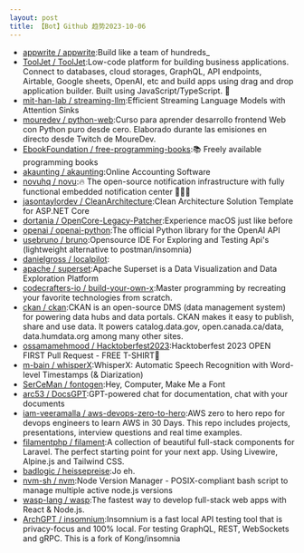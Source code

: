 ```yaml
---
layout: post
title: 【Bot】Github 趋势2023-10-06
---
```


* [appwrite / appwrite](https://github.com/appwrite/appwrite):Build like a team of hundreds_
* [ToolJet / ToolJet](https://github.com/ToolJet/ToolJet):Low-code platform for building business applications. Connect to databases, cloud storages, GraphQL, API endpoints, Airtable, Google sheets, OpenAI, etc and build apps using drag and drop application builder. Built using JavaScript/TypeScript. 🚀
* [mit-han-lab / streaming-llm](https://github.com/mit-han-lab/streaming-llm):Efficient Streaming Language Models with Attention Sinks
* [mouredev / python-web](https://github.com/mouredev/python-web):Curso para aprender desarrollo frontend Web con Python puro desde cero. Elaborado durante las emisiones en directo desde Twitch de MoureDev.
* [EbookFoundation / free-programming-books](https://github.com/EbookFoundation/free-programming-books):📚 Freely available programming books
* [akaunting / akaunting](https://github.com/akaunting/akaunting):Online Accounting Software
* [novuhq / novu](https://github.com/novuhq/novu):🔥 The open-source notification infrastructure with fully functional embedded notification center 🚀🚀🚀
* [jasontaylordev / CleanArchitecture](https://github.com/jasontaylordev/CleanArchitecture):Clean Architecture Solution Template for ASP.NET Core
* [dortania / OpenCore-Legacy-Patcher](https://github.com/dortania/OpenCore-Legacy-Patcher):Experience macOS just like before
* [openai / openai-python](https://github.com/openai/openai-python):The official Python library for the OpenAI API
* [usebruno / bruno](https://github.com/usebruno/bruno):Opensource IDE For Exploring and Testing Api's (lightweight alternative to postman/insomnia)
* [danielgross / localpilot](https://github.com/danielgross/localpilot):
* [apache / superset](https://github.com/apache/superset):Apache Superset is a Data Visualization and Data Exploration Platform
* [codecrafters-io / build-your-own-x](https://github.com/codecrafters-io/build-your-own-x):Master programming by recreating your favorite technologies from scratch.
* [ckan / ckan](https://github.com/ckan/ckan):CKAN is an open-source DMS (data management system) for powering data hubs and data portals. CKAN makes it easy to publish, share and use data. It powers catalog.data.gov, open.canada.ca/data, data.humdata.org among many other sites.
* [ossamamehmood / Hacktoberfest2023](https://github.com/ossamamehmood/Hacktoberfest2023):Hacktoberfest 2023 OPEN FIRST Pull Request - FREE T-SHIRT🎉
* [m-bain / whisperX](https://github.com/m-bain/whisperX):WhisperX: Automatic Speech Recognition with Word-level Timestamps (& Diarization)
* [SerCeMan / fontogen](https://github.com/SerCeMan/fontogen):Hey, Computer, Make Me a Font
* [arc53 / DocsGPT](https://github.com/arc53/DocsGPT):GPT-powered chat for documentation, chat with your documents
* [iam-veeramalla / aws-devops-zero-to-hero](https://github.com/iam-veeramalla/aws-devops-zero-to-hero):AWS zero to hero repo for devops engineers to learn AWS in 30 Days. This repo includes projects, presentations, interview questions and real time examples.
* [filamentphp / filament](https://github.com/filamentphp/filament):A collection of beautiful full-stack components for Laravel. The perfect starting point for your next app. Using Livewire, Alpine.js and Tailwind CSS.
* [badlogic / heissepreise](https://github.com/badlogic/heissepreise):Jo eh.
* [nvm-sh / nvm](https://github.com/nvm-sh/nvm):Node Version Manager - POSIX-compliant bash script to manage multiple active node.js versions
* [wasp-lang / wasp](https://github.com/wasp-lang/wasp):The fastest way to develop full-stack web apps with React & Node.js.
* [ArchGPT / insomnium](https://github.com/ArchGPT/insomnium):Insomnium is a fast local API testing tool that is privacy-focus and 100% local. For testing GraphQL, REST, WebSockets and gRPC. This is a fork of Kong/insomnia
